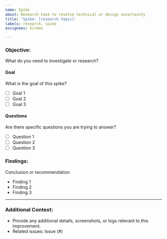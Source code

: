 ```yaml
---
name: Spike
about: Research task to resolve technical or design uncertainty
title: 'Spike: [research topic]'
labels: research, spike
assignees: Sirmov

---
```


### Objective:
What do you need to investigate or research?

#### Goal 
What is the goal of this spike?
- [ ] Goal 1
- [ ] Goal 2
- [ ] Goal 3

#### Questions
Are there specific questions you are trying to answer?
- [ ] Question 1
- [ ] Question 2
- [ ] Question 3

### Findings:
Conclusion or recommendation
- Finding 1
- Finding 2
- Finding 3

---

### Additional Context:
- Provide any additional details, screenshots, or logs relevant to this improvement.
- Related issues: Issue (#)
